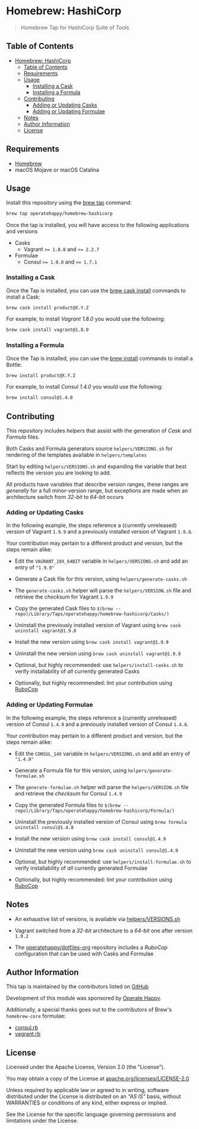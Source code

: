 # Homebrew: HashiCorp

> Homebrew Tap for HashiCorp Suite of Tools

## Table of Contents

- [Homebrew: HashiCorp](#homebrew-hashicorp)
  - [Table of Contents](#table-of-contents)
  - [Requirements](#requirements)
  - [Usage](#usage)
    - [Installing a Cask](#installing-a-cask)
    - [Installing a Formula](#installing-a-formula)
  - [Contributing](#contributing)
    - [Adding or Updating Casks](#adding-or-updating-casks)
    - [Adding or Updating Formulae](#adding-or-updating-formulae)
  - [Notes](#notes)
  - [Author Information](#author-information)
  - [License](#license)

## Requirements

- [Homebrew](https://github.com/Homebrew/brew)
- macOS Mojave or macOS Catalina

## Usage

Install this repository using the [brew tap](https://docs.brew.sh/Taps#the-brew-tap-command) command:

```sh
brew tap operatehappy/homebrew-hashicorp
```

Once the tap is installed, you will have access to the following applications and versions

- Casks
  - Vagrant `>= 1.8.0` and `<= 2.2.7`
- Formulae
  - Consul `>= 1.0.0` and `<= 1.7.1`

### Installing a Cask

Once the Tap is installed, you can use the [brew cask install](https://docs.brew.sh/How-to-Create-and-Maintain-a-Tap#installing) commands to install a Cask:

```sh
brew cask install product@X.Y.Z
```

For example, to install _Vagrant 1.8.0_  you would use the following:

```sh
brew cask install vagrant@1.8.0
```

### Installing a Formula

Once the Tap is installed, you can use the [brew install](https://docs.brew.sh/Homebrew-on-Linux#install) commands to install a Bottle:

```sh
brew install product@X.Y.Z
```

For example, to install _Consul 1.4.0_  you would use the following:

```sh
brew install consul@1.4.0
```

## Contributing

This repository includes _helpers_ that assist with the generation of _Cask_ and _Formula_ files.

Both Casks and Formula generators source `helpers/VERSIONS.sh` for rendering of the templates available in `helpers/templates`

Start by editing `helpers/VERSIONS.sh` and expanding the variable that best reflects the version you are looking to add.

All products have variables that describe version ranges, these ranges are _generally_ for a full minor-version range, but exceptions are made when an architecture switch from _32-bit_ to _64-bit_ occurs

### Adding or Updating Casks

In the following example, the steps reference a (currently unreleased) version of Vagrant `1.9.9` and a previously installed version of Vagrant `1.9.8`.

Your contribution may pertain to a different product and version, but the steps remain alike:

- Edit the `VAGRANT_19X_64BIT` variable in `helpers/VERSIONS.sh` and add an entry of `"1.9.9"`

- Generate a Cask file for this version, using `helpers/generate-casks.sh`

- The `generate-casks.sh` helper will parse the `helpers/VERSION.sh` file and retrieve the _checksum_ for Vagrant `1.9.9`

- Copy the generated Cask files to `$(brew --repo)/Library/Taps/operatehappy/homebrew-hashicorp/Casks/)`

- Uninstall the previously installed version of Vagrant using `brew cask uninstall vagrant@1.9.8`

- Install the new version using `brew cask install vagrant@1.9.9`

- Uninstall the new version using `brew cask uninstall vagrant@1.9.9`

- Optional, but highly recommended: use `helpers/install-casks.sh` to verify installability of _all_ currently generated Casks

- Optionally, but highly recommended: lint your contribution using [RuboCop](https://www.rubocop.org)

### Adding or Updating Formulae

In the following example, the steps reference a (currently unreleased) version of Consul `1.4.9` and a previously installed version of Consul `1.4.8`.

Your contribution may pertain to a different product and version, but the steps remain alike:

- Edit the `CONSUL_14X` variable in `helpers/VERSIONS.sh` and add an entry of `"1.4.9"`

- Generate a Formula file for this version, using `helpers/generate-formulae.sh`

- The `generate-formulae.sh` helper will parse the `helpers/VERSION.sh` file and retrieve the _checksum_ for Consul `1.4.9`

- Copy the generated Formula files to `$(brew --repo)/Library/Taps/operatehappy/homebrew-hashicorp/Formula/)`

- Uninstall the previously installed version of Consul using `brew formula uninstall consul@1.4.8`

- Install the new version using `brew cask install consul@1.4.9`

- Uninstall the new version using `brew cask uninstall consul@1.4.9`

- Optional, but highly recommended: use `helpers/install-formulae.sh` to verify installability of _all_ currently generated Formulae

- Optionally, but highly recommended: lint your contribution using [RuboCop](https://www.rubocop.org)

## Notes

- An exhaustive list of versions, is available via [helpers/VERSIONS.sh](https://github.com/operatehappy/homebrew-hashicorp/blob/master/helpers/VERSIONS.sh)

- Vagrant switched from a _32-bit_ architecture to a _64-bit_ one after version `1.9.2`

- The [operatehappy/dotfiles-org](https://github.com/operatehappy/dotfiles-org) repository includes a _RuboCop_ configuration that can be used with Casks and Formulae

## Author Information

This tap is maintained by the contributors listed on [GitHub](https://github.com/operatehappy/homebrew-hashicorp/graphs/contributors)

Development of this module was sponsored by [Operate Happy](https://github.com/operatehappy).

Additionally, a special thanks goes out to the contributors of Brew's `homebrew-core` formulae:

- [consul.rb](https://github.com/Homebrew/homebrew-core/commits/master/Formula/consul.rb)
- [vagrant.rb](https://github.com/Homebrew/homebrew-core/commits/master/Formula/vagrant.rb)

## License

Licensed under the Apache License, Version 2.0 (the "License").

You may obtain a copy of the License at [apache.org/licenses/LICENSE-2.0](http://www.apache.org/licenses/LICENSE-2.0)

Unless required by applicable law or agreed to in writing, software distributed under the License is distributed on an _"AS IS"_ basis, without WARRANTIES or conditions of any kind, either express or implied.

See the License for the specific language governing permissions and limitations under the License.
